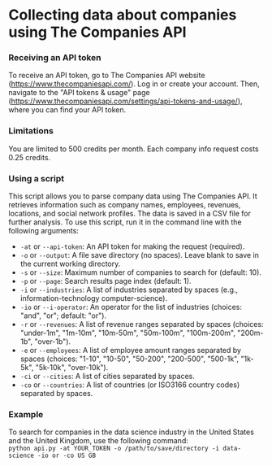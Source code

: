 # Collecting data about companies using The Companies API
### Receiving an API token
To receive an API token, go to The Companies API website (https://www.thecompaniesapi.com/). Log in or create your account. Then, navigate to the "API tokens & usage" page (https://www.thecompaniesapi.com/settings/api-tokens-and-usage/), where you can find your API token.
### Limitations
You are limited to 500 credits per month. Each company info request costs 0.25 credits.
### Using a script
This script allows you to parse company data using The Companies API. It retrieves information such as company names, employees, revenues, locations, and social network profiles. The data is saved in a CSV file for further analysis. To use this script, run it in the command line with the following arguments:  
- `-at` or `--api-token`: An API token for making the request (required).  
- `-o` or `--output`: A file save directory (no spaces). Leave blank to save in the current working directory.  
- `-s` or `--size`: Maximum number of companies to search for (default: 10).  
- `-p` or `--page`: Search results page index (default: 1).  
- `-i` or `--industries`: A list of industries separated by spaces (e.g., information-technology computer-science).  
- `-io` or `--i-operator`: An operator for the list of industries (choices: "and", "or"; default: "or").  
- `-r` or `--revenues`: A list of revenue ranges separated by spaces (choices: "under-1m", "1m-10m", "10m-50m", "50m-100m", "100m-200m", "200m-1b", "over-1b").  
- `-e` or `--employees`: A list of employee amount ranges separated by spaces (choices: "1-10", "10-50", "50-200", "200-500", "500-1k", "1k-5k", "5k-10k", "over-10k").  
- `-ci` or `--cities`: A list of cities separated by spaces.  
- `-co` or `--countries`: A list of countries (or ISO3166 country codes) separated by spaces.  
### Example
To search for companies in the data science industry in the United States and the United Kingdom, use the following command:  
`python api.py -at YOUR_TOKEN -o /path/to/save/directory -i data-science -io or -co US GB`
